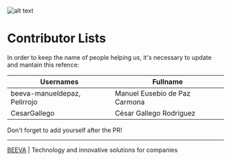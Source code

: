 ![alt text](/static/horizontal-beeva-logo.png "BEEVA")

# Contributor Lists

In order to keep the name of people helping us, it's necessary to update and mantain this refence:

| Usernames                        | Fullname                                 |
|----------------------------------|------------------------------------------|
| beeva-manueldepaz, Pelirrojo     | Manuel Eusebio de Paz Carmona            |
| CesarGallego                     | César Gallego Rodríguez                  |


Don't forget to add yourself after the PR!
___

[BEEVA](https://www.beeva.com) | Technology and innovative solutions for companies
